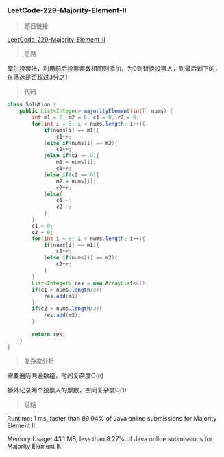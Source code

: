 ### LeetCode-229-Majority-Element-II

> 题目链接

[LeetCode-229-Majority-Element-II](https://leetcode.com/problems/majority-element-ii/)

> 思路

摩尔投票法，利用前后投票票数相同则添加，为0则替换投票人，到最后剩下的，在筛选是否超过3分之1

> 代码

```java
class Solution {
    public List<Integer> majorityElement(int[] nums) {
        int m1 = 0, m2 = 0, c1 = 0, c2 = 0;
        for(int i = 0; i < nums.length; i++){
            if(nums[i] == m1){
                c1++;
            }else if(nums[i] == m2){
                c2++;
            }else if(c1 == 0){
                m1 = nums[i];
                c1++;
            }else if(c2 == 0){
                m2 = nums[i];
                c2++;
            }else{
                c1--;
                c2--;
            }
        }
        c1 = 0;
        c2 = 0; 
        for(int i = 0; i < nums.length; i++){
            if(nums[i] == m1){
                c1++;
            }else if(nums[i] == m2){
                c2++;
            }
        }
        List<Integer> res = new ArrayList<>();
        if(c1 > nums.length/3){
            res.add(m1);
        }
        if(c2 > nums.length/3){
            res.add(m2);
        }
        
        return res;
    }
}
```

> 复杂度分析

需要遍历两遍数组，时间复杂度O(n)

额外记录两个投票人的票数，空间复杂度O(1)

> 总结

Runtime: 1 ms, faster than 99.94% of Java online submissions for Majority Element II.

Memory Usage: 43.1 MB, less than 8.27% of Java online submissions for Majority Element II.
